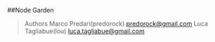##Node Garden

> Authors
> Marco Predari(predorock) <predorock@gmail.com>
> Luca Tagliabue(lou)  <luca.tagliabue@gmail.com>
